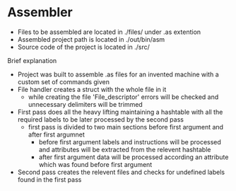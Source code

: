 # Assembler

* Files to be assembled are located in ./files/ under .as extention
* Assembled project path is located in ./out/bin/asm
* Source code of the project is located in ./src/

Brief explanation

* Project was built to assemble .as files for an invented machine with a custom set of commands given
* File handler creates a struct with the whole file in it
  * while creating the file 'File_descriptor' errors will be checked and unnecessary delimiters will be trimmed 
* First pass does all the heavy lifting maintaining a hashtable with all the required labels to be later processed by the second pass
  * first pass is divided to two main sections before first argument and after first argumnet 
    * before first argument labels and instructions will be processed and attributes will be extracted from the relevent hashtable
    * after first argument data will be processed according an attribute which was found before first argument
* Second pass creates the relevent files and checks for undefined labels found in the first pass
